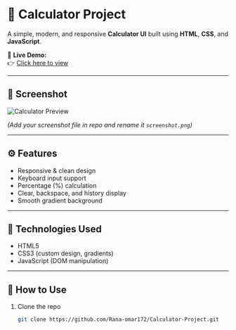 # 🧮 Calculator Project

A simple, modern, and responsive **Calculator UI** built using **HTML**, **CSS**, and **JavaScript**.

🔗 **Live Demo:**  
👉 [Click here to view](https://rana-omar172.github.io/Calculator-Project/)

---

## 📸 Screenshot
![Calculator Preview]([![calculator](https://github.com/user-attachments/assets/af2208a9-94d3-47f2-8698-ea012fc72a29](https://github.com/Rana-omar172/Calculator-Project/blob/main/calculator.jpg))
)

*(Add your screenshot file in repo and rename it `screenshot.png`)*

---

## ⚙️ Features
- Responsive & clean design  
- Keyboard input support  
- Percentage (%) calculation  
- Clear, backspace, and history display  
- Smooth gradient background  

---

## 🧠 Technologies Used
- HTML5  
- CSS3 (custom design, gradients)  
- JavaScript (DOM manipulation)

---

## 🚀 How to Use
1. Clone the repo  
   ```bash
   git clone https://github.com/Rana-omar172/Calculator-Project.git


